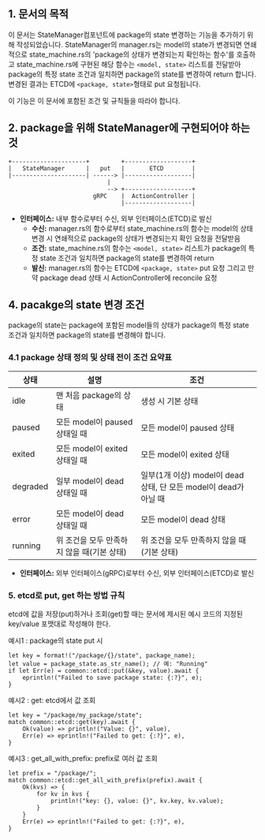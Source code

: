 ## 1. 문서의 목적
이 문서는 StateManager컴포넌트에 package의 state 변경하는 기능을 추가하기 위해 작성되었습니다.
StateManager의 manager.rs는 model의 state가 변경되면 연쇄적으로 state_machine.rs의 'package의 상태가 변경되는지 확인하는 함수'를 호출하고 state_machine.rs에 구현된 해당 함수는 `<model, state>` 리스트를 전달받아 package의 특정 state 조건과 일치하면 package의 state를 변경하여 return 합니다. 
변경된 결과는 ETCD에 `<package, state>`형태로 put 요청됩니다.

이 기능은 이 문서에 포함된 조건 및 규칙들을 따라야 합니다. 


## 2. package을 위해 StateManager에 구현되어야 하는 것 

```
+---------------------+         +-------------------+
|   StateManager      |   put   |       ETCD        |
|---------------------| ------> |-------------------|
							|
							--> +-------------------+
						gRPC    |  ActionController |
								|-------------------|
```
- **인터페이스:** 내부 함수로부터 수신, 외부 인터페이스(ETCD)로 발신
	- **수신:** manager.rs의 함수로부터 state_machine.rs의 함수는 model의 상태 변경 시 연쇄적으로 package의 상태가 변경되는지 확인 요청을 전달받음
	- **조건:** state_machine.rs의 함수는 `<model, state>` 리스트가 package의 특정 state 조건과 일치하면 package의 state를 변경하여 return 
	- **발신:** manager.rs의 함수는 ETCD에 `<package, state>` put 요청 그리고 만약 package dead 상태 시 ActionController에 reconcile 요청

## 4. pacakge의 state 변경 조건
package의 state는 package에 포함된 model들의 상태가 package의 특정 state 조건과 일치하면 package의 state를 변경해야 합니다.

### 4.1 package 상태 정의 및 상태 전이 조건 요약표
| 상태      | 설명 | 조건 |
|-----------|------|---------------------------------------------------|
| idle      | 맨 처음 package의 상태 | 생성 시 기본 상태 |
| paused    | 모든 model이 paused 상태일 때 | 모든 model이 paused 상태 |
| exited    | 모든 model이 exited 상태일 때 | 모든 model이 exited 상태 |
| degraded  | 일부 model이 dead 상태일 때 | 일부(1개 이상) model이 dead 상태, 단 모든 model이 dead가 아닐 때 |
| error     | 모든 model이 dead 상태일 때 | 모든 model이 dead 상태 |
| running   | 위 조건을 모두 만족하지 않을 때(기본 상태) | 위 조건을 모두 만족하지 않을 때(기본 상태) |

- **인터페이스:** 외부 인터페이스(gRPC)로부터 수신, 외부 인터페이스(ETCD)로 발신

### 5. etcd로 put, get 하는 방법 규칙 
etcd에 값을 저장(put)하거나 조회(get)할 때는 문서에 제시된 예시 코드의 지정된 key/value 포맷대로 작성해야 한다. 

예시1 : package의 state put 시 
```
let key = format!("/package/{}/state", package_name);
let value = package_state.as_str_name(); // 예: "Running"
if let Err(e) = common::etcd::put(&key, value).await {
	eprintln!("Failed to save package state: {:?}", e);
}
```
예시2 : get: etcd에서 값 조회

```
let key = "/package/my_package/state";
match common::etcd::get(key).await {
	Ok(value) => println!("Value: {}", value),
	Err(e) => eprintln!("Failed to get: {:?}", e),
}
```

예시3 : get_all_with_prefix: prefix로 여러 값 조회
```
let prefix = "/package/";
match common::etcd::get_all_with_prefix(prefix).await {
	Ok(kvs) => {
		for kv in kvs {
			println!("key: {}, value: {}", kv.key, kv.value);
		}
	}
	Err(e) => eprintln!("Failed to get: {:?}", e),
}
```
